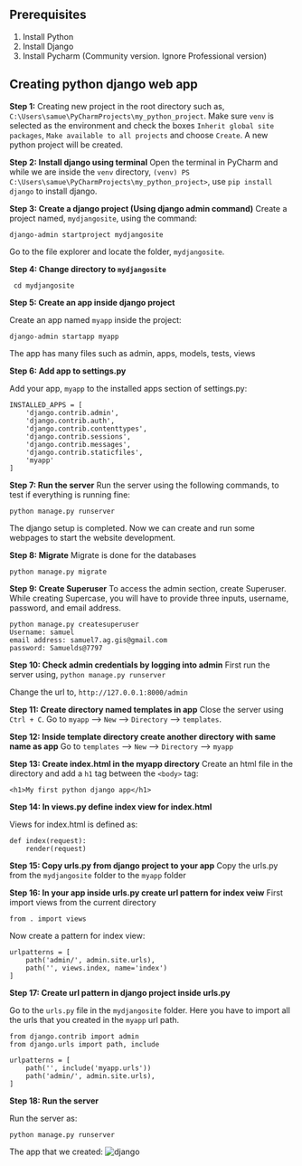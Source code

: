 
## Prerequisites
1. Install Python
2. Install Django
3. Install Pycharm (Community version. Ignore Professional version)

## Creating python django web app
**Step 1:** Creating new project in the root directory such as, `C:\Users\samue\PyCharmProjects\my_python_project`. Make sure `venv` is selected as the environment and
check the boxes `Inherit global site packages`, `Make available to all projects` and choose `Create`. A new python project will be created.

**Step 2: Install django using terminal**
Open the terminal in PyCharm and while we are inside the `venv` directory, `(venv) PS C:\Users\samue\PyCharmProjects\my_python_project>`, use `pip install django`
to install django.

**Step 3: Create a django project (Using django admin command)**
Create a project named, `mydjangosite`, using the command:

```
django-admin startproject mydjangosite
```

Go to the file explorer and locate the folder, `mydjangosite`.

**Step 4: Change directory to `mydjangosite`**

```
 cd mydjangosite
```

**Step 5: Create an app inside django project**

Create an app named `myapp` inside the project:

```
django-admin startapp myapp
```

The app has many files such as admin, apps, models, tests, views

**Step 6: Add app to settings.py**

Add your app, `myapp` to the installed apps section of settings.py:

```
INSTALLED_APPS = [
    'django.contrib.admin',
    'django.contrib.auth',
    'django.contrib.contenttypes',
    'django.contrib.sessions',
    'django.contrib.messages',
    'django.contrib.staticfiles',
    'myapp'
]
```

**Step 7: Run the server**
Run the server using the following commands, to test if everything is running fine:

```
python manage.py runserver
```

The django setup is completed. Now we can create and run some webpages to start the website development.

**Step 8: Migrate**
Migrate is done for the databases

```
python manage.py migrate
```

**Step 9: Create Superuser**
To access the admin section, create Superuser. While creating Supercase, you will have to provide three inputs, username, password, and email address.

```
python manage.py createsuperuser
Username: samuel
email address: samuel7.ag.gis@gmail.com
password: Samuelds@7797
```

**Step 10: Check admin credentials by logging into admin**
First run the server using, `python manage.py runserver`

Change the url to, `http://127.0.0.1:8000/admin`

**Step 11: Create directory named templates in app**
Close the server using `Ctrl + C`. Go to `myapp` --> `New` --> `Directory` --> `templates`.

**Step 12: Inside template directory create another directory with same name as app**
Go to `templates` --> `New` --> `Directory` --> `myapp`

**Step 13: Create index.html in the myapp directory**
Create an html file in the directory and add a `h1` tag between the `<body>` tag:

```
<h1>My first python django app</h1>
```

**Step 14: In views.py define index view for index.html**

Views for index.html is defined as:
```
def index(request):
    render(request)
```

**Step 15: Copy urls.py from django project to your app**
Copy the urls.py from the `mydjangosite` folder to the `myapp` folder

**Step 16: In your app inside urls.py create url pattern for index veiw**
First import views from the current directory

```
from . import views
```

Now create a pattern for index view:

```
urlpatterns = [
    path('admin/', admin.site.urls),
    path('', views.index, name='index')
]

```

**Step 17: Create url pattern in django project inside urls.py**

Go to the `urls.py` file in the `mydjangosite` folder. Here you have to import all the urls that you created in the `myapp` url path.

```
from django.contrib import admin
from django.urls import path, include

urlpatterns = [
    path('', include('myapp.urls'))
    path('admin/', admin.site.urls),
]
```

**Step 18: Run the server**

Run the server as:
```
python manage.py runserver
```

The app that we created:
![django](https://github.com/samueldsingh/python-dev-90-days-bootcamp/assets/62851341/3b7ddcaf-edd3-4d11-bf1d-0916219c7fd2)
